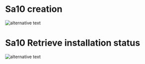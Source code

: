 # Sa10 creation
![alternative text](http://www.plantuml.com/plantuml/proxy?cache=no&src=https://raw.githubusercontent.com/vitech-team-sdlc/salo-api/main/docs/sa10-env-creation.puml?token=GHSAT0AAAAAABORPPO7ZUTK3Z3HFCQNFGF4YPYD6WA)

# Sa10 Retrieve installation status
![alternative text](http://www.plantuml.com/plantuml/proxy?cache=no&src=https://raw.githubusercontent.com/vitech-team-sdlc/salo-api/main/docs/sa10-env-status.puml?token=GHSAT0AAAAAABORPPO63SX7MZC27HMTNMQYYPYD6EA)



